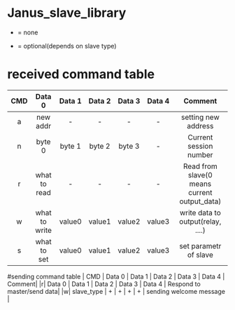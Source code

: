 # Janus_slave_library

- = none
+ = optional(depends on slave type)

# received command table
| CMD | Data 0 | Data 1 | Data 2 | Data 3 | Data 4 | Comment|
|:--:|:--:|:--:|:--:|:--:|:--:|:--:|
|a| new addr | - | - | - | - | setting new address|
|n|byte 0|byte 1|byte 2|byte 3|-| Current session number|
|r|what to read|-|-|-|-| Read from slave(0 means current output_data)|
|w|what to write|value0|value1|value2|value3| write data to output(relay, ....)|
|s|what to set|value0|value1|value2|value3| set parametr of slave|


#sending command table
| CMD | Data 0 | Data 1 | Data 2 | Data 3 | Data 4 | Comment|
|r| Data 0 | Data 1 | Data 2 | Data 3 | Data 4 | Respond to master/send data|
|w| slave_type | + | + | + | + | sending welcome message |
